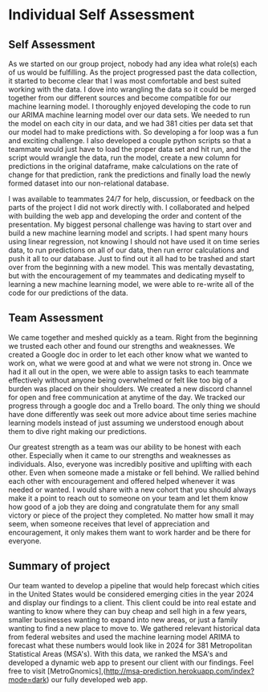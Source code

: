 # Individual Self Assessment

## Self Assessment

As we started on our group project, nobody had any idea what role(s) each of us would be fulfilling.  As the project progressed past the data collection,
it started to become clear that I was most comfortable and best suited working with the data.  I dove into wrangling the data so it could be merged together
from our different sources and become compatible for our machine learning model.  I thoroughly enjoyed developing the code to run our ARIMA machine learning
model over our data sets. We needed to run the model on each city in our data, and we had 381 cities per data set that our model had to make predictions
with. So developing a for loop was a fun and exciting challenge. I also developed a couple python scripts so that a teammate would just have to load the proper
data set and hit run, and the script would wrangle the data, run the model, create a new column for predictions in the original dataframe, make calculations
on the rate of change for that prediction, rank the predictions and finally load the newly formed dataset into our non-relational database.

I was available to teammates 24/7 for help, discussion, or feedback on the parts of the project I did not work directly with.  I collaborated and helped with
building the web app and developing the order and content of the presentation. My biggest personal challenge was having to start over and build a new machine
learning model and scripts. I had spent many hours using linear regression, not knowing I should not have used it on time series data, to run predictions on all
of our data, then run error calculations and push it all to our database. Just to find out it all had to be trashed and start over from the beginning with a new
model. This was mentally devastating, but with the encouragement of my teammates and dedicating myself to learning a new machine learning model, we were able to 
re-write all of the code for our predictions of the data.

## Team Assessment

We came together and meshed quickly as a team.  Right from the beginning we trusted each other and found our strengths and weaknesses. We created a Google doc
in order to let each other know what we wanted to work on, what we were good at and what we were not strong in. Once we had it all out in the open, we were able
to assign tasks to each teammate effectively without anyone being overwhelmed or felt like too big of a burden was placed on their shoulders.  We created a new
discord channel for open  and free communication at anytime of the day.  We tracked our progress through a google doc and a Trello board. The only thing we should
have done differently was seek out more advice about time series machine learning models instead of just assuming we understood enough about them to dive right
making our predictions. 

Our greatest strength as a team was our ability to be honest with each other. Especially when it came to our strengths and weaknesses as individuals.  Also, everyone
was incredibly positive and uplifting with each other. Even when someone made a mistake or fell behind. We rallied behind each other with encouragement and offered
helped whenever it was needed or wanted.  I would share with a new cohort that you should always make it a point to reach out to someone on your team and let them
know how good of a job they are doing and congratulate them for any small victory or piece of the project they completed. No matter how small it may seem, when someone
receives that level of appreciation and encouragement, it only makes them want to work harder and be there for everyone.

## Summary of project

Our team wanted to develop a pipeline that would help forecast which cities in the United States would be considered emerging cities in the year 2024 and display
our findings to a client. This client could be into real estate and wanting to know where they can buy cheap and sell high in a few years, smaller businesses
wanting to expand into new areas, or just a family wanting to find a new place to move to. We gathered relevant historical data from federal websites and used
the machine learning model ARIMA to forecast what these numbers would look like in 2024 for 381 Metropolitan Statistical Areas (MSA's). With this data, we ranked
the MSA's and developed a dynamic web app to present our client with our findings. Feel free to visit [MetroGnomics],(http://msa-prediction.herokuapp.com/index?mode=dark)
our fully developed web app.